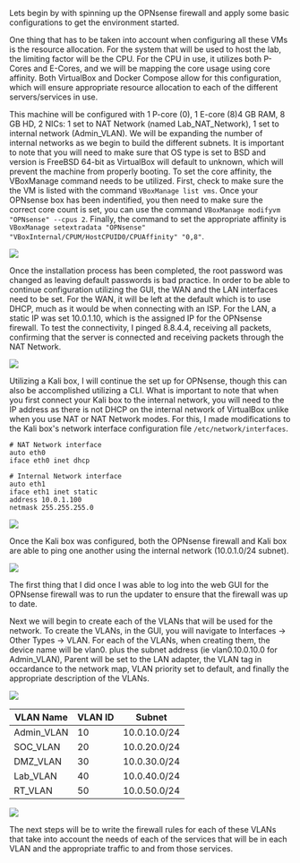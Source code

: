 Lets begin by with spinning up the OPNsense firewall and apply some basic configurations to get the environment started.

One thing that has to be taken into account when configuring all these VMs is the resource allocation. For the system that will be used to host the lab, the limiting factor will be the CPU. For the CPU in use, it utilizes both P-Cores and E-Cores, and we will be mapping the core usage using core affinity. Both VirtualBox and Docker Compose allow for this configuration, which will ensure appropriate resource allocation to each of the different servers/services in use.

This machine will be configured with 1 P-core (0), 1 E-core (8)4 GB	RAM, 8 GB HD, 2 NICs: 1 set to NAT Network (named Lab_NAT_Network), 1 set to internal network (Admin_VLAN). We will be expanding the number of internal networks as we begin to build the different subnets. It is important to note that you will need to make sure that OS type is set to BSD and version is FreeBSD 64-bit as VirtualBox will default to unknown, which will prevent the machine from properly booting. To set the core affinity, the VBoxManage command needs to be utilized. First, check to make sure the the VM is listed with the command `VBoxManage list vms`. Once your OPNsense box has been indentified, you then need to make sure the correct core count is set, you can use the command `VBoxManage modifyvm "OPNsense" --cpus 2`. Finally, the command to set the appropriate affinity is `VBoxManage setextradata "OPNsense" "VBoxInternal/CPUM/HostCPUID0/CPUAffinity" "0,8"`.

<!-- photo[OPNsense cpu affinity] -->
<img src="https://i.imgur.com/sQGsTQK.png"/>



Once the installation process has been completed, the root password was changed as leaving default passwords is bad practice. In order to be able to continue configuration utilizing the GUI, the WAN and the LAN interfaces need to be set. For the WAN, it will be left at the default which is to use DHCP, much as it would be when connecting with an ISP. For the LAN, a static IP was set 10.0.1.10, which is the assigned IP for the OPNsense firewall. To test the connectivity, I pinged 8.8.4.4, receiving all packets, confirming that the server is connected and receiving packets through the NAT Network.

<!-- photo[Opnsense_connect_confirm] -->
<img src="https://i.imgur.com/TI2ST16.png"/>

Utilizing a Kali box, I will continue the set up for OPNsense, though this can also be accomplished utilizing a CLI. What is important to note that when you first connect your Kali box to the internal network, you will need to the IP address as there is not DHCP on the internal network of VirtualBox unlike when you use NAT or NAT Network modes. For this, I made modifications to the Kali box's network interface configuration file `/etc/network/interfaces`.

```
# NAT Network interface
auto eth0
iface eth0 inet dhcp

# Internal Network interface
auto eth1
iface eth1 inet static
address 10.0.1.100
netmask 255.255.255.0
```

<!-- photo[Kali box network config]-->
<img src="https://i.imgur.com/B3R015Z.png"/>

Once the Kali box was configured, both the OPNsense firewall and Kali box are able to ping one another using the internal network (10.0.1.0/24 subnet).

<!-- photo[Kali-opnsense ping connect] -->
<img src="https://i.imgur.com/QwF42GQ.png"/>

The first thing that I did once I was able to log into the web GUI for the OPNsense firewall was to run the updater to ensure that the firewall was up to date. 

Next we will begin to create each of the VLANs that will be used for the network. To create the VLANs, in the GUI, you will navigate to Interfaces -> Other Types -> VLAN. For each of the VLANs, when creating them, the device name will be vlan0. plus the subnet address (ie vlan0.10.0.10.0 for Admin_VLAN), Parent will be set to the LAN adapter, the VLAN tag in occardance to the network map, VLAN priority set to default, and finally the appropriate description of the VLANs.

<!-- photo[VLAN config] -->
<img src="https://i.imgur.com/b8E75Dm.png"/>

| VLAN Name  | VLAN ID | Subnet         |
|------------|---------|----------------|
| Admin_VLAN | 10      | 10.0.10.0/24    |
| SOC_VLAN   | 20      | 10.0.20.0/24    |
| DMZ_VLAN   | 30      | 10.0.30.0/24    |
| Lab_VLAN   | 40      | 10.0.40.0/24    |
| RT_VLAN    | 50      | 10.0.50.0/24    |

<!-- photo[VLAN list] -->
<img src="https://i.imgur.com/iOUtUXd.png"/>

The next steps will be to write the firewall rules for each of these VLANs that take into account the needs of each of the services that will be in each VLAN and the appropriate traffic to and from those services.